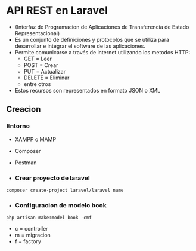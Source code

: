 # API REST en Laravel
- (Interfaz de Programacion de Aplicaciones de Transferencia de Estado Representacional)
- Es un conjunto de definiciones y protocolos que se utiliza para desarrollar e integrar el software de las aplicaciones.
- Permite comunicarse a través de internet utilizando los metodos HTTP:
  - GET = Leer
  - POST = Crear
  - PUT = Actualizar
  - DELETE = Eliminar
  - entre otros
- Estos recursos son representados en formato JSON o XML

## Creacion
### Entorno
- XAMPP o MAMP
- Composer
- Postman

- ### Crear proyecto de laravel

`composer create-project laravel/laravel name`

- ### Configuracion de modelo book

`php artisan make:model book -cmf`
- c = controller
- m = migracion
- f = factory

